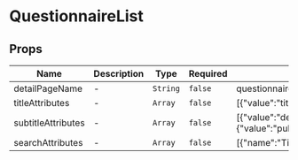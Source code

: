 # QuestionnaireList

## Props

<!-- @vuese:QuestionnaireList:props:start -->
|Name|Description|Type|Required|Default|
|---|---|---|---|---|
|detailPageName|-|`String`|`false`|questionnaire|
|titleAttributes|-|`Array`|`false`|[{"value":"title","type":""}]|
|subtitleAttributes|-|`Array`|`false`|[{"value":"description","type":""},{"value":"publisher","type":""}]|
|searchAttributes|-|`Array`|`false`|[{"name":"Title","value":"title"}]|

<!-- @vuese:QuestionnaireList:props:end -->


